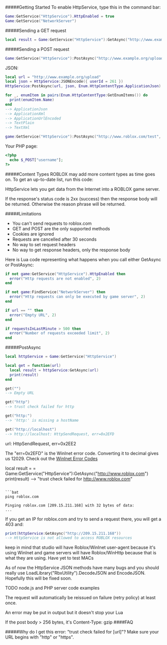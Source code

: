 #####Getting Started
To enable HttpService, type this in the command bar:
```lua
Game:GetService("HttpService").HttpEnabled = true
Game:GetService("NetworkServer")
```

#####Sending a GET request
```lua
local result = Game:GetService("HttpService"):GetAsync("http://www.example.org/some-page")
```

#####Sending a POST request
```lua
Game:GetService("HttpService"):PostAsync("http://www.example.org/upload", "test", Enum.HttpContentType.TextPlain)
```

JSON:
```lua
local url = "http://www.example.org/upload"
local json = HttpService:JSONEncode({ userId = 261 })
HttpService:PostAsync(url, json, Enum.HttpContentType.ApplicationJson)
```

```lua
for _, enumItem in pairs(Enum.HttpContentType:GetEnumItems()) do
  print(enumItem.Name)
end
--> ApplicationJson
--> ApplicationXml
--> ApplicationUrlEncoded
--> TextPlain
--> TextXml
```

```lua
game:GetService("HttpService"):PostAsync("http://www.roblox.com/test", "username=Shedletsky&password=hunter2", Enum.HttpContentType.ApplicationUrlEncoded)
```

Your PHP page:

```php
<?php
  echo $_POST["username"];
?>
```

#####Content Types
ROBLOX may add more content types as time goes on. To get an up-to-date list, run this code:


HttpService lets you get data from the Internet into a ROBLOX game server.

If the response's status code is 2xx (success) then the response body will be returned. Otherwise the reason phrase will be returned.

#####Limitations
* You can't send requests to roblox.com
* GET and POST are the only supported methods
* Cookies are ignored
* Requests are cancelled after 30 seconds
* No way to set request headers
* No way to get response headers, only the response body

Here is Lua code representing what happens when you call
either GetAsync or PostAsync:
```lua
if not game:GetService("HttpService").HttpEnabled then
  error("Http requests are not enabled", 2)
end

if not game:FindService("NetworkServer") then
  error("Http requests can only be executed by game server", 2)
end

if url == "" then
  error("Empty URL", 2)
end

if requestsInLastMinute > 500 then
  error("Number of requests exceeded limit", 2)
end
```

#####PostAsync

```lua
local httpService = Game:GetService("HttpService")

local get = function(url)
  local result = httpService:GetAsync(url)
  print(result)
end

get("")
--> Empty URL

get("http")
--> trust check failed for http

get("http:")
--> 'http:' is missing a hostName

get("http://localhost")
--> http://localhost: HttpSendRequest, err=0x2EFD
```

url: HttpSendRequest, err=0x2EE2

The "err=0x2EFD" is the WinInet error code. Converting it to decimal gives us 12029. Check out the [WinInet Error Codes](http://support.microsoft.com/kb/193625)

local result = = Game:GetService("HttpService"):GetAsync("http://www.roblox.com")
print(result) --> "trust check failed for http://www.roblox.com"
```

```bat
ping roblox.com

Pinging roblox.com [209.15.211.168] with 32 bytes of data:
...
```

If you get an IP for roblox.com and try to send a request there, you will get a 403 and:

```lua
print(httpService:GetAsync("http://209.15.211.168"))
--> HttpService is not allowed to access ROBLOX resources
```

keep in mind that studio will have Roblox/WinInet user-agent because it's using WinInet and game servers will have Roblox/WinHttp because that is what they are using. Have yet to test MACs

As of now the HttpService JSON methods have many bugs and you should really use LoadLibrary("RbxUtility").DecodeJSON and EncodeJSON. Hopefully this will be fixed soon.

TODO node.js and PHP server code examples

The request will automatically be reissued on failure (retry policy) at least once.

An error may be put in output but it doesn't stop your Lua

If the post body > 256 bytes, it's Content-Type: gzip
####FAQ

#####Why do I get this error: "trust check failed for [url]"?
Make sure your URL begins with "http" or "https".
